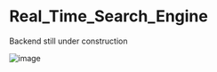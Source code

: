 # Real_Time_Search_Engine
Backend still under construction

![image](https://github.com/gkim297/Real_Time_Search_Engine/assets/70546406/c22d845e-dee9-4b26-a187-54d26452e2b0)
